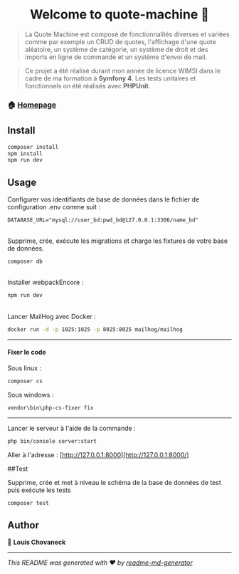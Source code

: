 
<h1 align="center">Welcome to quote-machine 👋</h1>
<p>
</p>

> La Quote Machine est composé de fonctionnalités diverses et variées comme par exemple un CRUD de quotes, l'affichage d'une quote aléatoire, un système de catégorie, un système de droit et des imports en ligne de commande et un système d'envoi de mail. 

> Ce projet a été réalisé durant mon année de licence WIMSI dans le cadre de ma formation à **Symfony 4**. Les tests unitaires et fonctionnels on été réalisés avec **PHPUnit**.

### 🏠 [Homepage](/)

## Install

```sh
composer install
npm install
npm run dev
```

## Usage
Configurer vos identifiants de base de données dans le fichier de configuration .env comme suit :
```env
DATABASE_URL="mysql://user_bd:pwd_bd@127.0.0.1:3306/name_bd"
```
<br>
Supprime, crée, exécute les migrations et charge les fixtures de votre base de données.

```env
composer db
```
<br>
Installer webpackEncore :

```sh
npm run dev
```
<br>
Lancer MailHog avec Docker :
 
```sh
docker run -d -p 1025:1025 -p 8025:8025 mailhog/mailhog
```
<hr>
<h4>Fixer le code</h4>

Sous linux :

```sh
composer cs
```
Sous windows : 
```sh
vendor\bin\php-cs-fixer fix
```
<hr>

Lancer le serveur à l'aide de la commande :
```sh
php bin/console server:start
```

Aller à l'adresse : [http://127.0.0.1:8000](http://127.0.0.1:8000/)

##Test

Supprime, crée et met à niveau le schéma de la base de données de test puis exécute les tests
```sh
composer test
```
## Author

👤 **Louis Chovaneck**




***
_This README was generated with ❤️ by [readme-md-generator](https://github.com/kefranabg/readme-md-generator)_
